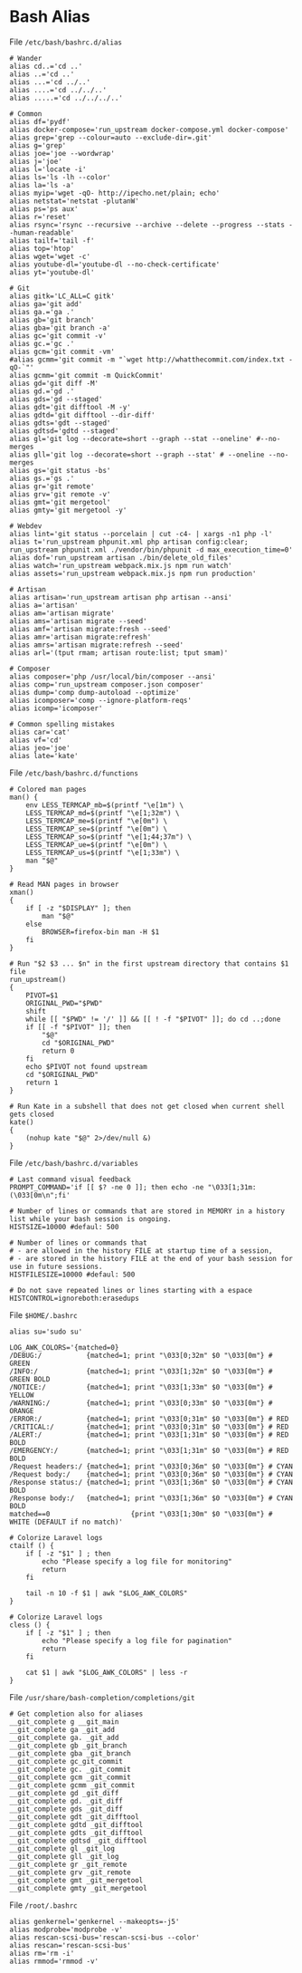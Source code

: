 # Bash Alias

File `/etc/bash/bashrc.d/alias`

	# Wander
	alias cd..='cd ..'
	alias ..='cd ..'
	alias ...='cd ../..'
	alias ....='cd ../../..'
	alias .....='cd ../../../..'

	# Common
	alias df='pydf'
	alias docker-compose='run_upstream docker-compose.yml docker-compose'
	alias grep='grep --colour=auto --exclude-dir=.git'
	alias g='grep'
	alias joe='joe --wordwrap'
	alias j='joe'
	alias l='locate -i'
	alias ls='ls -lh --color'
	alias la='ls -a'
	alias myip='wget -qO- http://ipecho.net/plain; echo'
	alias netstat='netstat -plutanW'
	alias ps='ps aux'
	alias r='reset'
	alias rsync='rsync --recursive --archive --delete --progress --stats --human-readable'
	alias tailf='tail -f'
	alias top='htop'
	alias wget='wget -c'
	alias youtube-dl='youtube-dl --no-check-certificate'
	alias yt='youtube-dl'

	# Git
	alias gitk='LC_ALL=C gitk'
	alias ga='git add'
	alias ga.='ga .'
	alias gb='git branch'
	alias gba='git branch -a'
	alias gc='git commit -v'
	alias gc.='gc .'
	alias gcm='git commit -vm'
	#alias gcmm='git commit -m "`wget http://whatthecommit.com/index.txt -qO-`"'
	alias gcmm='git commit -m QuickCommit'
	alias gd='git diff -M'
	alias gd.='gd .'
	alias gds='gd --staged'
	alias gdt='git difftool -M -y'
	alias gdtd='git difftool --dir-diff'
	alias gdts='gdt --staged'
	alias gdtsd='gdtd --staged'
	alias gl='git log --decorate=short --graph --stat --oneline' #--no-merges
	alias gll='git log --decorate=short --graph --stat' # --oneline --no-merges
	alias gs='git status -bs'
	alias gs.='gs .'
	alias gr='git remote'
	alias grv='git remote -v'
	alias gmt='git mergetool'
	alias gmty='git mergetool -y'

	# Webdev
	alias lint='git status --porcelain | cut -c4- | xargs -n1 php -l'
	alias t='run_upstream phpunit.xml php artisan config:clear; run_upstream phpunit.xml ./vendor/bin/phpunit -d max_execution_time=0'
	alias dof='run_upstream artisan ./bin/delete_old_files'
	alias watch='run_upstream webpack.mix.js npm run watch'
	alias assets='run_upstream webpack.mix.js npm run production'

	# Artisan
	alias artisan='run_upstream artisan php artisan --ansi'
	alias a='artisan'
	alias am='artisan migrate'
	alias ams='artisan migrate --seed'
	alias amf='artisan migrate:fresh --seed'
	alias amr='artisan migrate:refresh'
	alias amrs='artisan migrate:refresh --seed'
	alias arl='(tput rmam; artisan route:list; tput smam)'

	# Composer
	alias composer='php /usr/local/bin/composer --ansi'
	alias comp='run_upstream composer.json composer'
	alias dump='comp dump-autoload --optimize'
	alias icomposer='comp --ignore-platform-reqs'
	alias icomp='icomposer'

	# Common spelling mistakes
	alias car='cat'
	alias vf='cd'
	alias jeo='joe'
	alias late='kate'

File `/etc/bash/bashrc.d/functions`

	# Colored man pages
	man() {
		env LESS_TERMCAP_mb=$(printf "\e[1m") \
		LESS_TERMCAP_md=$(printf "\e[1;32m") \
		LESS_TERMCAP_me=$(printf "\e[0m") \
		LESS_TERMCAP_se=$(printf "\e[0m") \
		LESS_TERMCAP_so=$(printf "\e[1;44;37m") \
		LESS_TERMCAP_ue=$(printf "\e[0m") \
		LESS_TERMCAP_us=$(printf "\e[1;33m") \
		man "$@"
	}

	# Read MAN pages in browser
	xman()
	{
		if [ -z "$DISPLAY" ]; then
			man "$@"
		else
			BROWSER=firefox-bin man -H $1
		fi
	}

	# Run "$2 $3 ... $n" in the first upstream directory that contains $1 file
	run_upstream()
	{
		PIVOT=$1
		ORIGINAL_PWD="$PWD"
		shift
		while [[ "$PWD" != '/' ]] && [[ ! -f "$PIVOT" ]]; do cd ..;done
		if [[ -f "$PIVOT" ]]; then
			"$@"
			cd "$ORIGINAL_PWD"
			return 0
		fi
		echo $PIVOT not found upstream
		cd "$ORIGINAL_PWD"
		return 1
	}

	# Run Kate in a subshell that does not get closed when current shell gets closed
	kate()
	{
		(nohup kate "$@" 2>/dev/null &)
	}


File `/etc/bash/bashrc.d/variables`

	# Last command visual feedback
	PROMPT_COMMAND='if [[ $? -ne 0 ]]; then echo -ne "\033[1;31m:(\033[0m\n";fi'

	# Number of lines or commands that are stored in MEMORY in a history list while your bash session is ongoing.
	HISTSIZE=10000 #defaul: 500

	# Number of lines or commands that
	# - are allowed in the history FILE at startup time of a session,
	# - are stored in the history FILE at the end of your bash session for use in future sessions.
	HISTFILESIZE=10000 #defaul: 500

	# Do not save repeated lines or lines starting with a espace
	HISTCONTROL=ignoreboth:erasedups

File `$HOME/.bashrc`

	alias su='sudo su'

	LOG_AWK_COLORS='{matched=0}
	/DEBUG:/           {matched=1; print "\033[0;32m" $0 "\033[0m"} # GREEN
	/INFO:/            {matched=1; print "\033[1;32m" $0 "\033[0m"} # GREEN BOLD
	/NOTICE:/          {matched=1; print "\033[1;33m" $0 "\033[0m"} # YELLOW
	/WARNING:/         {matched=1; print "\033[0;33m" $0 "\033[0m"} # ORANGE
	/ERROR:/           {matched=1; print "\033[0;31m" $0 "\033[0m"} # RED
	/CRITICAL:/        {matched=1; print "\033[0;31m" $0 "\033[0m"} # RED
	/ALERT:/           {matched=1; print "\033[1;31m" $0 "\033[0m"} # RED BOLD
	/EMERGENCY:/       {matched=1; print "\033[1;31m" $0 "\033[0m"} # RED BOLD
	/Request headers:/ {matched=1; print "\033[0;36m" $0 "\033[0m"} # CYAN
	/Request body:/    {matched=1; print "\033[0;36m" $0 "\033[0m"} # CYAN
	/Response status:/ {matched=1; print "\033[1;36m" $0 "\033[0m"} # CYAN BOLD
	/Response body:/   {matched=1; print "\033[1;36m" $0 "\033[0m"} # CYAN BOLD
	matched==0                    {print "\033[1;30m" $0 "\033[0m"} # WHITE (DEFAULT if no match)'

	# Colorize Laravel logs
	ctailf () {
		if [ -z "$1" ] ; then
			echo "Please specify a log file for monitoring"
			return
		fi

		tail -n 10 -f $1 | awk "$LOG_AWK_COLORS"
	}

	# Colorize Laravel logs
	cless () {
		if [ -z "$1" ] ; then
			echo "Please specify a log file for pagination"
			return
		fi

		cat $1 | awk "$LOG_AWK_COLORS" | less -r
	}

File `/usr/share/bash-completion/completions/git`

	# Get completion also for aliases
	__git_complete g __git_main
	__git_complete ga _git_add
	__git_complete ga. _git_add
	__git_complete gb _git_branch
	__git_complete gba _git_branch
	__git_complete gc_git_commit
	__git_complete gc. _git_commit
	__git_complete gcm _git_commit
	__git_complete gcmm _git_commit
	__git_complete gd _git_diff
	__git_complete gd. _git_diff
	__git_complete gds _git_diff
	__git_complete gdt _git_difftool
	__git_complete gdtd _git_difftool
	__git_complete gdts _git_difftool
	__git_complete gdtsd _git_difftool
	__git_complete gl _git_log
	__git_complete gll _git_log
	__git_complete gr _git_remote
	__git_complete grv _git_remote
	__git_complete gmt _git_mergetool
	__git_complete gmty _git_mergetool

File `/root/.bashrc`

	alias genkernel='genkernel --makeopts=-j5'
	alias modprobe='modprobe -v'
	alias rescan-scsi-bus='rescan-scsi-bus --color'
	alias rescan='rescan-scsi-bus'
	alias rm='rm -i'
	alias rmmod='rmmod -v'
